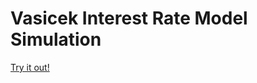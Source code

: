 # Vasicek Interest Rate Model Simulation

[Try it out!](https://www.chrislross.com/VasicekInterestRateModelSim/)
